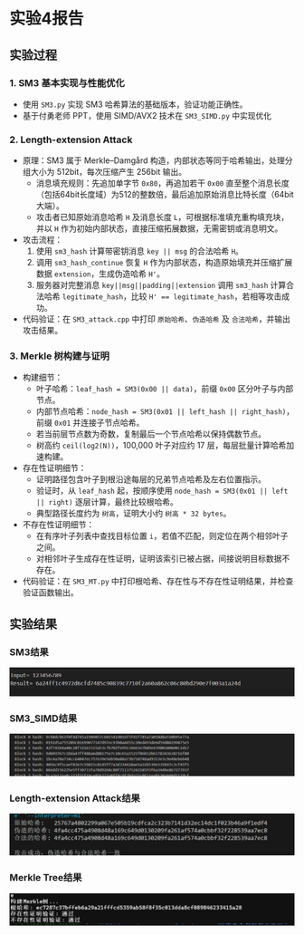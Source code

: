 # 实验4报告

## 实验过程
### 1. SM3 基本实现与性能优化

- 使用 `SM3.py` 实现 SM3 哈希算法的基础版本，验证功能正确性。
- 基于付勇老师 PPT，使用 SIMD/AVX2 技术在 `SM3_SIMD.py` 中实现优化

### 2. Length-extension Attack
- 原理：SM3 属于 Merkle–Damgård 构造，内部状态等同于哈希输出，处理分组大小为 512bit，每次压缩产生 256bit 输出。
  - 消息填充规则：先追加单字节 `0x80`，再追加若干 `0x00` 直至整个消息长度（包括64bit长度域）为512的整数倍，最后追加原始消息比特长度（64bit大端）。
  - 攻击者已知原始消息哈希 `H` 及消息长度 `L`，可根据标准填充重构填充块，并以 `H` 作为初始内部状态，直接压缩拓展数据，无需密钥或消息明文。
- 攻击流程：
  1. 使用 `sm3_hash` 计算带密钥消息 `key || msg` 的合法哈希 `H`。
  2. 调用 `sm3_hash_continue` 恢复 `H` 作为内部状态，构造原始填充并压缩扩展数据 `extension`，生成伪造哈希 `H'`。
  3. 服务器对完整消息 `key||msg||padding||extension` 调用 `sm3_hash` 计算合法哈希 `legitimate_hash`，比较 `H' == legitimate_hash`，若相等攻击成功。
- 代码验证：在 `SM3_attack.cpp` 中打印 `原始哈希`、`伪造哈希` 及 `合法哈希`，并输出攻击结果。

### 3. Merkle 树构建与证明
- 构建细节：
  - 叶子哈希：`leaf_hash = SM3(0x00 || data)`，前缀 `0x00` 区分叶子与内部节点。
  - 内部节点哈希：`node_hash = SM3(0x01 || left_hash || right_hash)`，前缀 `0x01` 并连接子节点哈希。
  - 若当前层节点数为奇数，复制最后一个节点哈希以保持偶数节点。
  - 树高约 `ceil(log2(N))`，100,000 叶子对应约 17 层，每层批量计算哈希加速构建。
- 存在性证明细节：
  - 证明路径包含叶子到根沿途每层的兄弟节点哈希及左右位置指示。
  - 验证时，从 `leaf_hash` 起，按顺序使用 `node_hash = SM3(0x01 || left || right)` 逐层计算，最终比较根哈希。
  - 典型路径长度约为 `树高`，证明大小约 `树高 * 32 bytes`。
- 不存在性证明细节：
  - 在有序叶子列表中查找目标位置 `i`，若值不匹配，则定位在两个相邻叶子之间。
  - 对相邻叶子生成存在性证明，证明该索引已被占据，间接说明目标数据不存在。
- 代码验证：在 `SM3_MT.py` 中打印根哈希、存在性与不存在性证明结果，并检查验证函数输出。

## 实验结果
### SM3结果
![alt text](result/SM3.png)
### SM3_SIMD结果
![alt text](result/SM3_SIMD.png)
### Length-extension Attack结果
![alt text](result/SM3_attack.png)
### Merkle Tree结果
![alt text](result/MT.png)


